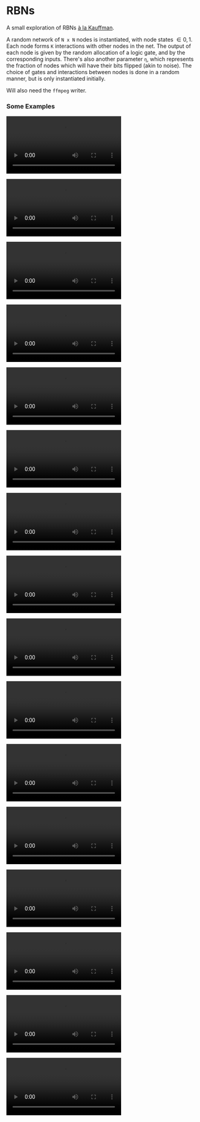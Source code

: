 # RBNs

A small exploration of RBNs [à la Kauffman](https://doi.org/10.1016/0022-5193(69)90015-0).

A random network of `N x N` nodes is instantiated, with node states $∈ {0, 1}$. Each node forms `K` interactions with other nodes in the net. The output of each node is given by the random allocation of a logic gate, and by the corresponding inputs. There's also another parameter `η`, which represents the fraction of nodes which will have their bits flipped (akin to noise). The choice of gates and interactions between nodes is done in a random manner, but is only instantiated initially.

Will also need the `ffmpeg` writer.

### Some Examples

![K = 2, η = 0](rbn_animations/RBN_K2_n0.mp4)

![K = 2, η = 0.3](rbn_animations/RBN_K2_n03.mp4)

![K = 2, η = 0.8](rbn_animations/RBN_K2_n08.mp4)

![K = 2, η = 1](rbn_animations/RBN_K2_n1.mp4)

![K = 3, η = 0](rbn_animations/RBN_K3_n0.mp4)

![K = 3, η = 0.3](rbn_animations/RBN_K3_n03.mp4)

![K = 3, η = 0.8](rbn_animations/RBN_K3_n08.mp4)

![K = 3, η = 1](rbn_animations/RBN_K3_n1.mp4)

![K = 5, η = 0](rbn_animations/RBN_K5_n0.mp4)

![K = 5, η = 0.3](rbn_animations/RBN_K5_n03.mp4)

![K = 5, η = 0.8](rbn_animations/RBN_K5_n08.mp4)

![K = 5, η = 1](rbn_animations/RBN_K5_n1.mp4)

![K = 10, η = 0](rbn_animations/RBN_K10_n0.mp4)

![K = 10, η = 0.3](rbn_animations/RBN_K10_n03.mp4)

![K = 10, η = 0.8](rbn_animations/RBN_K10_n08.mp4)

![K = 10, η = 1](rbn_animations/RBN_K10_n1.mp4)